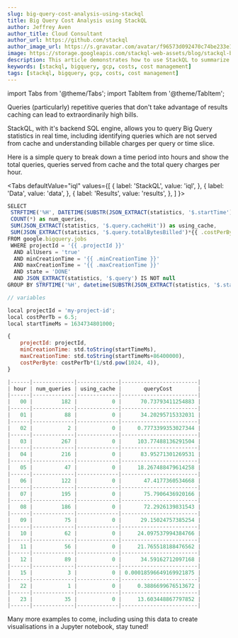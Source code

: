 ```yaml
---
slug: big-query-cost-analysis-using-stackql
title: Big Query Cost Analysis using StackQL
author: Jeffrey Aven
author_title: Cloud Consultant
author_url: https://github.com/stackql
author_image_url: https://s.gravatar.com/avatar/f96573d092470c74be233e1dded5376f?s=80
image: https://storage.googleapis.com/stackql-web-assets/blog/stackql-bq-cost-analysis.png
description: This article demonstrates how to use StackQL to summarize or drill down into detail Big Query billing data for analysis into billing spikes or anomalies.
keywords: [stackql, bigquery, gcp, costs, cost management]
tags: [stackql, bigquery, gcp, costs, cost management]
---
```


import Tabs from '@theme/Tabs';
import TabItem from '@theme/TabItem';

Queries (particularly) repetitive queries that don't take advantage of results caching can lead to extraordinarily high bills.    

StackQL, with it's backend SQL engine, allows you to query Big Query statistics in real time, including identifying queries which are not served from cache and understanding billable charges per query or time slice.  

Here is a simple query to break down a time period into hours and show the total queries, queries served from cache and the total query charges per hour. 

<Tabs
  defaultValue="iql"
  values={[
    { label: 'StackQL', value: 'iql', },
    { label: 'Data', value: 'data', },
    { label: 'Results', value: 'results', },
  ]
}>
<TabItem value="iql">

```jsx
SELECT
 STRFTIME('%H', DATETIME(SUBSTR(JSON_EXTRACT(statistics, '$.startTime'), 1, 10), 'unixepoch')) as hour,
 COUNT(*) as num_queries,
 SUM(JSON_EXTRACT(statistics, '$.query.cacheHit')) as using_cache,
 SUM(JSON_EXTRACT(statistics, '$.query.totalBytesBilled')*{{ .costPerByte }} ) as queryCost
FROM google.bigquery.jobs
 WHERE projectId = '{{ .projectId }}'
  AND allUsers = 'true'
  AND minCreationTime = '{{ .minCreationTime }}'
  AND maxCreationTime = '{{ .maxCreationTime }}'
  AND state = 'DONE'
  AND JSON_EXTRACT(statistics, '$.query') IS NOT null
GROUP BY STRFTIME('%H', datetime(SUBSTR(JSON_EXTRACT(statistics, '$.startTime'), 1, 10), 'unixepoch'));
```
</TabItem>
<TabItem value="data">

```jsx
// variables

local projectId = 'my-project-id';
local costPerTb = 6.5;
local startTimeMs = 1634734801000;

{
	projectId: projectId,
	minCreationTime: std.toString(startTimeMs),
	maxCreationTime: std.toString(startTimeMs+86400000),
	costPerByte: costPerTb*(1/std.pow(1024, 4)),
}
```

</TabItem>
<TabItem value="results">

```jsx
|------|-------------|-------------|------------------------|
| hour | num_queries | using_cache |       queryCost        |
|------|-------------|-------------|------------------------|
|   00 |         182 |           0 |      70.73793411254883 |
|------|-------------|-------------|------------------------|
|   01 |          88 |           0 |      34.20295715332031 |
|------|-------------|-------------|------------------------|
|   02 |           2 |           0 |     0.7773399353027344 |
|------|-------------|-------------|------------------------|
|   03 |         267 |           0 |     103.77488136291504 |
|------|-------------|-------------|------------------------|
|   04 |         216 |           0 |      83.95271301269531 |
|------|-------------|-------------|------------------------|
|   05 |          47 |           0 |     18.267488479614258 |
|------|-------------|-------------|------------------------|
|   06 |         122 |           0 |       47.4177360534668 |
|------|-------------|-------------|------------------------|
|   07 |         195 |           0 |       75.7906436920166 |
|------|-------------|-------------|------------------------|
|   08 |         186 |           0 |       72.2926139831543 |
|------|-------------|-------------|------------------------|
|   09 |          75 |           0 |      29.15024757385254 |
|------|-------------|-------------|------------------------|
|   10 |          62 |           0 |     24.097537994384766 |
|------|-------------|-------------|------------------------|
|   11 |          56 |           0 |     21.765518188476562 |
|------|-------------|-------------|------------------------|
|   12 |          89 |           0 |      34.59162712097168 |
|------|-------------|-------------|------------------------|
|   15 |           3 |           0 | 0.00018596649169921875 |
|------|-------------|-------------|------------------------|
|   22 |           1 |           0 |     0.3886699676513672 |
|------|-------------|-------------|------------------------|
|   23 |          35 |           0 |     13.603448867797852 |
|------|-------------|-------------|------------------------|
```

</TabItem>
</Tabs>

Many more examples to come, including using this data to create visualisations in a Jupyter notebook, stay tuned!  
